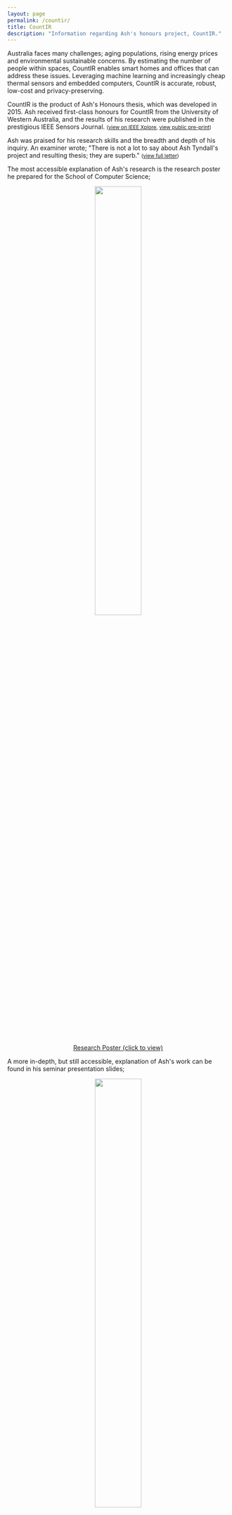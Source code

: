 ```yaml
---
layout: page
permalink: /countir/
title: CountIR
description: "Information regarding Ash's honours project, CountIR."
---
```


<style>
figure img {
	width: 50%;
    margin-left: auto;
    margin-right: auto;
    display: block;
}

figure {
	text-align: center;
}
</style>

Australia faces many challenges; aging populations, rising energy prices and environmental sustainable concerns. By estimating the number of people within spaces, CountIR enables smart homes and offices that can address these issues. Leveraging machine learning and increasingly cheap thermal sensors and embedded computers, CountIR is accurate, robust, low-cost and privacy-preserving.

CountIR is the product of Ash's Honours thesis, which was developed in 2015. Ash received first-class honours for CountIR from the University of Western Australia, and the results of his research were published in the prestigious IEEE Sensors Journal. <small>([view on IEEE Xplore](http://dx.doi.org/10.1109/JSEN.2016.2530824), [view public pre-print](paper.pdf))</small>

Ash was praised for his research skills and the breadth and depth of his inquiry. An examiner wrote; "There is not a lot to say about Ash Tyndall's project and resulting thesis; they are superb."​ <small>([view full letter](MichaelWiseFeedback.pdf))</small>

The most accessible explanation of Ash's research is the research poster he prepared for the School of Computer Science;

<figure>
  <a href="poster.pdf"><img src="poster.jpg" class="blur" /></a>
  <figcaption><a href="poster.pdf">Research Poster (click to view)</a></figcaption>
</figure>

A more in-depth, but still accessible, explanation of Ash's work can be found in his seminar presentation slides;

<figure>
  <a href="presentation.pdf"><img src="presentation.jpg" class="blur" /></a>
  <figcaption><a href="presentation.pdf">Seminar Presentation Slides (click to view)</a></figcaption>
</figure>

Finally, if you want the whole story, you can read his thesis [here](thesis.pdf).

The thesis is published under a Creative Commons license. A copy of the source code can be found on [Github](https://github.com/atyndall/honours).

The related code is published under the GNU GPL. A copy of that can also be found on [Github](https://github.com/atyndall/tarl).
